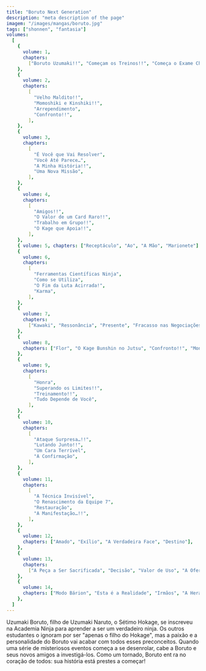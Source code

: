 ```yaml
---
title: "Boruto Next Generation"
description: "meta description of the page"
imagem: "/images/mangas/boruto.jpg"
tags: ["shonnen", "fantasia"]
volumes:
  [
    {
      volume: 1,
      chapters:
        ["Boruto Uzumaki!!", "Começam os Treinos!!", "Começa o Exame Chunin!!"],
    },
    {
      volume: 2,
      chapters:
        [
          "Velho Maldito!!",
          "Momoshiki e Kinshiki!!",
          "Arrependimento",
          "Confronto!!",
        ],
    },
    {
      volume: 3,
      chapters:
        [
          "É Você que Vai Resolver",
          "Você Até Parece…",
          "A Minha História!!",
          "Uma Nova Missão",
        ],
    },
    {
      volume: 4,
      chapters:
        [
          "Amigos!!",
          "O Valor de um Card Raro!!",
          "Trabalho em Grupo!!",
          "O Kage que Apoia!!",
        ],
    },
    { volume: 5, chapters: ["Receptáculo", "Ao", "A Mão", "Marionete"] },
    {
      volume: 6,
      chapters:
        [
          "Ferramentas Científicas Ninja",
          "Como se Utiliza",
          "O Fim da Luta Acirrada!",
          "Karma",
        ],
    },
    {
      volume: 7,
      chapters:
        ["Kawaki", "Ressonância", "Presente", "Fracasso nas Negociações!!"],
    },
    {
      volume: 8,
      chapters: ["Flor", "O Kage Bunshin no Jutsu", "Confronto!!", "Monstro…!"],
    },
    {
      volume: 9,
      chapters:
        [
          "Honra",
          "Superando os Limites!!",
          "Treinamento!!",
          "Tudo Depende de Você",
        ],
    },
    {
      volume: 10,
      chapters:
        [
          "Ataque Surpresa…!!",
          "Lutando Junto!!",
          "Um Cara Terrível",
          "A Confirmação",
        ],
    },
    {
      volume: 11,
      chapters:
        [
          "A Técnica Invisível",
          "O Renascimento da Equipe 7",
          "Restauração",
          "A Manifestação…!!",
        ],
    },
    {
      volume: 12,
      chapters: ["Amado", "Exílio", "A Verdadeira Face", "Destino"],
    },
    {
      volume: 13,
      chapters:
        ["A Peça a Ser Sacrificada", "Decisão", "Valor de Uso", "A Oferenda"],
    },
    {
      volume: 14,
      chapters: ["Modo Bárion", "Esta é a Realidade", "Irmãos", "A Herança"],
    },
  ]
---
```


<p>Uzumaki Boruto, filho de Uzumaki Naruto, o Sétimo Hokage, se inscreveu na Academia Ninja para aprender a ser um verdadeiro ninja. Os outros estudantes o ignoram por ser "apenas o filho do Hokage", mas a paixão e a personalidade do Boruto vai acabar com todos esses preconceitos. Quando uma série de misteriosos eventos começa a se desenrolar, cabe a Boruto e seus novos amigos a investigá-los. Como um tornado, Boruto ent
ra no coração de todos: sua história está prestes a começar!</p>
